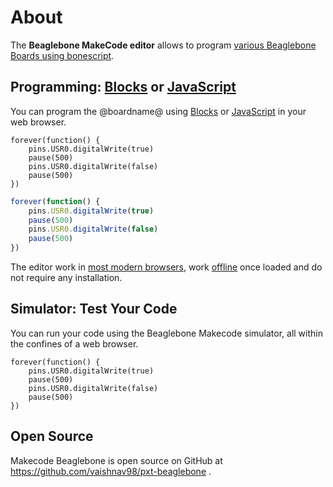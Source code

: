 # About

The **Beaglebone MakeCode editor** allows to program [various Beaglebone Boards using bonescript](/boards).

## Programming: [Blocks](/blocks) or [JavaScript](/javascript)

You can program the @boardname@ using [Blocks](/blocks) or [JavaScript](/javascript) in your web browser.

```blocks
forever(function() {
    pins.USR0.digitalWrite(true)
    pause(500)
    pins.USR0.digitalWrite(false)
    pause(500)    
})
```

```typescript
forever(function() {
    pins.USR0.digitalWrite(true)
    pause(500)
    pins.USR0.digitalWrite(false)
    pause(500)    
})
```


The editor work in [most modern browsers](/browsers), work [offline](/offline) once loaded and do not require any installation.

## Simulator: Test Your Code

You can run your code using the Beaglebone Makecode simulator, all within the confines of a web browser.

```sim
forever(function() {
    pins.USR0.digitalWrite(true)
    pause(500)
    pins.USR0.digitalWrite(false)
    pause(500)    
})
```

## Open Source

Makecode Beaglebone is open source on GitHub at https://github.com/vaishnav98/pxt-beaglebone .